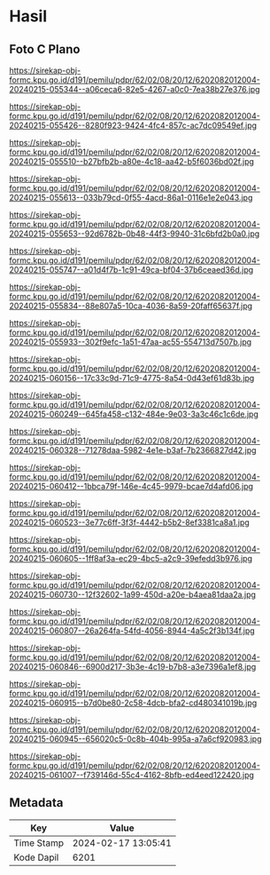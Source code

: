 # Hasil

## Foto C Plano

https://sirekap-obj-formc.kpu.go.id/d191/pemilu/pdpr/62/02/08/20/12/6202082012004-20240215-055344--a06ceca6-82e5-4267-a0c0-7ea38b27e376.jpg

https://sirekap-obj-formc.kpu.go.id/d191/pemilu/pdpr/62/02/08/20/12/6202082012004-20240215-055426--8280f923-9424-4fc4-857c-ac7dc09549ef.jpg

https://sirekap-obj-formc.kpu.go.id/d191/pemilu/pdpr/62/02/08/20/12/6202082012004-20240215-055510--b27bfb2b-a80e-4c18-aa42-b5f6036bd02f.jpg

https://sirekap-obj-formc.kpu.go.id/d191/pemilu/pdpr/62/02/08/20/12/6202082012004-20240215-055613--033b79cd-0f55-4acd-86a1-0116e1e2e043.jpg

https://sirekap-obj-formc.kpu.go.id/d191/pemilu/pdpr/62/02/08/20/12/6202082012004-20240215-055653--92d6782b-0b48-44f3-9940-31c6bfd2b0a0.jpg

https://sirekap-obj-formc.kpu.go.id/d191/pemilu/pdpr/62/02/08/20/12/6202082012004-20240215-055747--a01d4f7b-1c91-49ca-bf04-37b6ceaed36d.jpg

https://sirekap-obj-formc.kpu.go.id/d191/pemilu/pdpr/62/02/08/20/12/6202082012004-20240215-055834--88e807a5-10ca-4036-8a59-20faff65637f.jpg

https://sirekap-obj-formc.kpu.go.id/d191/pemilu/pdpr/62/02/08/20/12/6202082012004-20240215-055933--302f9efc-1a51-47aa-ac55-554713d7507b.jpg

https://sirekap-obj-formc.kpu.go.id/d191/pemilu/pdpr/62/02/08/20/12/6202082012004-20240215-060156--17c33c9d-71c9-4775-8a54-0d43ef61d83b.jpg

https://sirekap-obj-formc.kpu.go.id/d191/pemilu/pdpr/62/02/08/20/12/6202082012004-20240215-060249--645fa458-c132-484e-9e03-3a3c46c1c6de.jpg

https://sirekap-obj-formc.kpu.go.id/d191/pemilu/pdpr/62/02/08/20/12/6202082012004-20240215-060328--71278daa-5982-4e1e-b3af-7b2366827d42.jpg

https://sirekap-obj-formc.kpu.go.id/d191/pemilu/pdpr/62/02/08/20/12/6202082012004-20240215-060412--1bbca79f-146e-4c45-9979-bcae7d4afd06.jpg

https://sirekap-obj-formc.kpu.go.id/d191/pemilu/pdpr/62/02/08/20/12/6202082012004-20240215-060523--3e77c6ff-3f3f-4442-b5b2-8ef3381ca8a1.jpg

https://sirekap-obj-formc.kpu.go.id/d191/pemilu/pdpr/62/02/08/20/12/6202082012004-20240215-060605--1ff8af3a-ec29-4bc5-a2c9-39efedd3b976.jpg

https://sirekap-obj-formc.kpu.go.id/d191/pemilu/pdpr/62/02/08/20/12/6202082012004-20240215-060730--12f32602-1a99-450d-a20e-b4aea81daa2a.jpg

https://sirekap-obj-formc.kpu.go.id/d191/pemilu/pdpr/62/02/08/20/12/6202082012004-20240215-060807--26a264fa-54fd-4056-8944-4a5c2f3b134f.jpg

https://sirekap-obj-formc.kpu.go.id/d191/pemilu/pdpr/62/02/08/20/12/6202082012004-20240215-060846--6900d217-3b3e-4c19-b7b8-a3e7396a1ef8.jpg

https://sirekap-obj-formc.kpu.go.id/d191/pemilu/pdpr/62/02/08/20/12/6202082012004-20240215-060915--b7d0be80-2c58-4dcb-bfa2-cd480341019b.jpg

https://sirekap-obj-formc.kpu.go.id/d191/pemilu/pdpr/62/02/08/20/12/6202082012004-20240215-060945--656020c5-0c8b-404b-995a-a7a6cf920983.jpg

https://sirekap-obj-formc.kpu.go.id/d191/pemilu/pdpr/62/02/08/20/12/6202082012004-20240215-061007--f739146d-55c4-4162-8bfb-ed4eed122420.jpg


## Metadata

| Key        | Value               |
| ---------- | ------------------- |
| Time Stamp | 2024-02-17 13:05:41 |
| Kode Dapil | 6201                |



